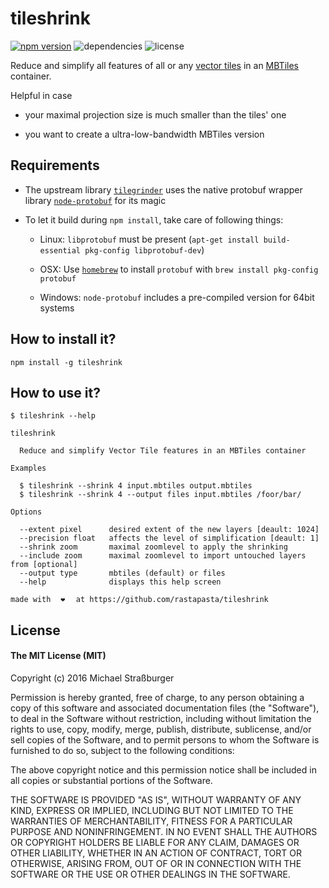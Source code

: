 # tileshrink
[![npm version](https://badge.fury.io/js/tileshrink.svg)](https://badge.fury.io/js/tileshrink)
![dependencies](https://david-dm.org/rastapasta/tileshrink.svg)
![license](https://img.shields.io/github/license/rastapasta/tileshrink.svg)

Reduce and simplify all features of all or any [vector tiles](https://github.com/mapbox/vector-tile-spec/tree/master/2.1) in an [MBTiles](https://www.mapbox.com/help/an-open-platform/#mbtiles) container.

Helpful in case

* your maximal projection size is much smaller than the tiles' one

* you want to create a ultra-low-bandwidth MBTiles version

## Requirements

* The upstream library [`tilegrinder`](https://github.com/rastapasta/tilegrinder) uses the native protobuf wrapper library [`node-protobuf`](https://github.com/fuwaneko/node-protobuf) for its magic

* To let it build during `npm install`, take care of following things:

  * Linux: `libprotobuf` must be present (`apt-get install build-essential pkg-config libprotobuf-dev`)

  * OSX: Use [`homebrew`](http://brew.sh/) to install `protobuf` with `brew install pkg-config protobuf`

  * Windows: `node-protobuf` includes a pre-compiled version for 64bit systems


## How to install it?

    npm install -g tileshrink

## How to use it?

```
$ tileshrink --help

tileshrink

  Reduce and simplify Vector Tile features in an MBTiles container

Examples

  $ tileshrink --shrink 4 input.mbtiles output.mbtiles            
  $ tileshrink --shrink 4 --output files input.mbtiles /foor/bar/

Options

  --extent pixel      desired extent of the new layers [deault: 1024]          
  --precision float   affects the level of simplification [deault: 1]             
  --shrink zoom       maximal zoomlevel to apply the shrinking                     
  --include zoom      maximal zoomlevel to import untouched layers from [optional]
  --output type       mbtiles (default) or files                                   
  --help              displays this help screen                                    

made with ⠀❤⠀⠀at https://github.com/rastapasta/tileshrink
```

## License
#### The MIT License (MIT)
Copyright (c) 2016 Michael Straßburger

Permission is hereby granted, free of charge, to any person obtaining a copy of this software and associated documentation files (the "Software"), to deal in the Software without restriction, including without limitation the rights to use, copy, modify, merge, publish, distribute, sublicense, and/or sell copies of the Software, and to permit persons to whom the Software is furnished to do so, subject to the following conditions:

The above copyright notice and this permission notice shall be included in all copies or substantial portions of the Software.

THE SOFTWARE IS PROVIDED "AS IS", WITHOUT WARRANTY OF ANY KIND, EXPRESS OR IMPLIED, INCLUDING BUT NOT LIMITED TO THE WARRANTIES OF MERCHANTABILITY, FITNESS FOR A PARTICULAR PURPOSE AND NONINFRINGEMENT. IN NO EVENT SHALL THE AUTHORS OR COPYRIGHT HOLDERS BE LIABLE FOR ANY CLAIM, DAMAGES OR OTHER LIABILITY, WHETHER IN AN ACTION OF CONTRACT, TORT OR OTHERWISE, ARISING FROM, OUT OF OR IN CONNECTION WITH THE SOFTWARE OR THE USE OR OTHER DEALINGS IN THE SOFTWARE.
